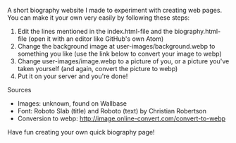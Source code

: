 A short biography website I made to experiment with creating web pages. You can make it your own very easily by following these steps:

1. Edit the lines mentioned in the index.html-file and the biography.html-file (open it with an editor like GitHub's own Atom)
2. Change the background image at user-images/background.webp to something you like (use the link below to convert your image to webp)
3. Change user-images/image.webp to a picture of you, or a picture you've taken yourself (and again, convert the picture to webp)
4. Put it on your server and you're done!

Sources
- Images: unknown, found on Wallbase
- Font: Roboto Slab (title) and Roboto (text) by Christian Robertson
- Conversion to webp: http://image.online-convert.com/convert-to-webp

Have fun creating your own quick biography page!
